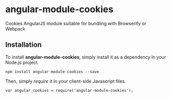 angular-module-cookies
======================

Cookies AngularJS module suitable for bundling with Browserify or Webpack

Installation
------------

To install **angular-module-cookies**, simply install it as a dependency in your Node.js project.

    npm install angular-module-cookies --save

Then, simply *require* it in your client-side Javascript files.

    var angular_cookies = require('angular-module-cookies');
